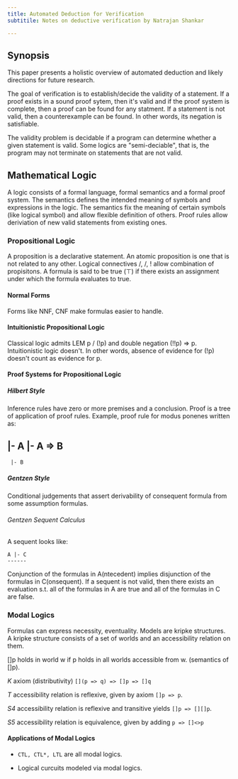 ```yaml
---
title: Automated Deduction for Verification
subtitile: Notes on deductive verification by Natrajan Shankar

---
```



Synopsis
--------

This paper presents a holistic overview of automated deduction
and likely directions for future research.

The goal of verification is to establish/decide the validity of a statement.
If a proof exists in a sound proof sytem, then it's valid and if the proof
system is complete, then a proof can be found for any statment.
If a statement is not valid, then a counterexample can be found. In other words,
its negation is satisfiable.

The validity problem is decidable if a program can determine whether a given
statement is valid. Some logics are "semi-deciable", that is, the program
may not terminate on statements that are not valid.


Mathematical Logic
------------------

A logic consists of a formal language, formal semantics and a formal proof
system. The semantics defines the intended meaning of symbols and expressions
in the logic. The semantics fix the meaning of certain symbols (like logical
symbol) and allow flexible definition of others. Proof rules allow deriviation
of new valid statements from existing ones.

### Propositional Logic

A proposition is a declarative statement. An atomic proposition is one that is
not related to any other. Logical connectives /\, \/, ! allow combination of
propisitons. A formula is said to be true ($\top$) if there exists an assignment
under which the formula evaluates to true.


#### Normal Forms

Forms like NNF, CNF make formulas easier to handle.


#### Intuitionistic Propositional Logic

Classical logic admits LEM p \/ (!p) and double negation (!!p) => p.
Intuitionistic logic doesn't. In other words, absence of evidence for (!p)
doesn't count as evidence for p.

#### Proof Systems for Propositional Logic

##### Hilbert Style

Inference rules have zero or more premises and a conclusion.
Proof is a tree of application of proof rules. Example,
proof rule for modus ponenes written as:

 |- A |- A => B
 --------------
     |- B

##### Gentzen Style

Conditional judgements that assert derivability of
consequent formula from some assumption formulas.

###### Gentzen Sequent Calculus


A sequent looks like:

    A |- C
    ------

Conjunction of the formulas in A(ntecedent) implies
disjunction of the formulas in C(onsequent). If a sequent
is not valid, then there exists an evaluation s.t.
all of the formulas in A are true and all of the formulas
in C are false.

### Modal Logics

Formulas can express necessity, eventuality.
Models are kripke structures. A kripke structure consists
of a set of worlds and an accessibility relation on them.

[]p holds in world w if p holds in all worlds accessible
from w. (semantics of []p).

*K* axiom (distributivity) `[](p => q) => []p => []q`

*T* accessibility relation is reflexive, given by axiom `[]p => p`.

*S4* accessibility relation is reflexive and transitive
yields `[]p => [][]p`.

*S5* accessibility relation is equivalence, given by adding `p => []<>p`


#### Applications of Modal Logics

 - `CTL, CTL*, LTL` are all modal logics.

 - Logical curcuits modeled via modal logics.





